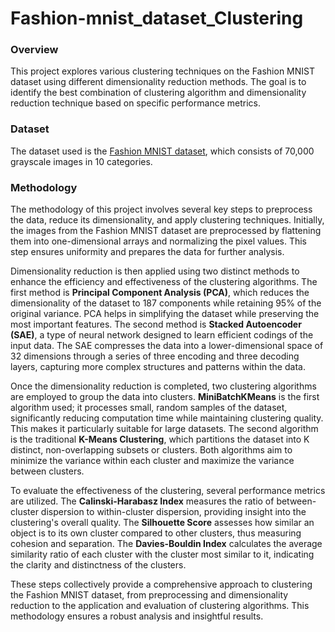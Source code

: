 # Fashion-mnist_dataset_Clustering

### Overview

This project explores various clustering techniques on the Fashion MNIST dataset using different dimensionality reduction methods. The goal is to identify the best combination of clustering algorithm and dimensionality reduction technique based on specific performance metrics.

### Dataset

The dataset used is the [Fashion MNIST dataset](https://keras.io/api/datasets/fashion_mnist/), which consists of 70,000 grayscale images in 10 categories.

### Methodology

The methodology of this project involves several key steps to preprocess the data, reduce its dimensionality, and apply clustering techniques. Initially, the images from the Fashion MNIST dataset are preprocessed by flattening them into one-dimensional arrays and normalizing the pixel values. This step ensures uniformity and prepares the data for further analysis.

Dimensionality reduction is then applied using two distinct methods to enhance the efficiency and effectiveness of the clustering algorithms. The first method is **Principal Component Analysis (PCA)**, which reduces the dimensionality of the dataset to 187 components while retaining 95% of the original variance. PCA helps in simplifying the dataset while preserving the most important features. The second method is **Stacked Autoencoder (SAE)**, a type of neural network designed to learn efficient codings of the input data. The SAE compresses the data into a lower-dimensional space of 32 dimensions through a series of three encoding and three decoding layers, capturing more complex structures and patterns within the data.

Once the dimensionality reduction is completed, two clustering algorithms are employed to group the data into clusters. **MiniBatchKMeans** is the first algorithm used; it processes small, random samples of the dataset, significantly reducing computation time while maintaining clustering quality. This makes it particularly suitable for large datasets. The second algorithm is the traditional **K-Means Clustering**, which partitions the dataset into K distinct, non-overlapping subsets or clusters. Both algorithms aim to minimize the variance within each cluster and maximize the variance between clusters.

To evaluate the effectiveness of the clustering, several performance metrics are utilized. The **Calinski-Harabasz Index** measures the ratio of between-cluster dispersion to within-cluster dispersion, providing insight into the clustering's overall quality. The **Silhouette Score** assesses how similar an object is to its own cluster compared to other clusters, thus measuring cohesion and separation. The **Davies-Bouldin Index** calculates the average similarity ratio of each cluster with the cluster most similar to it, indicating the clarity and distinctness of the clusters.

These steps collectively provide a comprehensive approach to clustering the Fashion MNIST dataset, from preprocessing and dimensionality reduction to the application and evaluation of clustering algorithms. This methodology ensures a robust analysis and insightful results.

